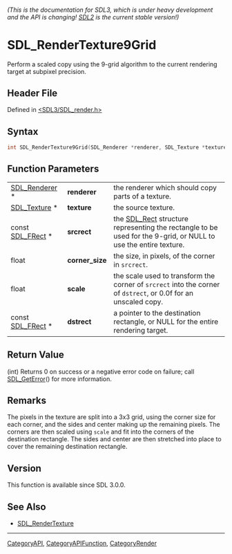 ###### (This is the documentation for SDL3, which is under heavy development and the API is changing! [SDL2](https://wiki.libsdl.org/SDL2/) is the current stable version!)
# SDL_RenderTexture9Grid

Perform a scaled copy using the 9-grid algorithm to the current rendering target at subpixel precision.

## Header File

Defined in [<SDL3/SDL_render.h>](https://github.com/libsdl-org/SDL/blob/main/include/SDL3/SDL_render.h)

## Syntax

```c
int SDL_RenderTexture9Grid(SDL_Renderer *renderer, SDL_Texture *texture, const SDL_FRect *srcrect, float corner_size, float scale, const SDL_FRect *dstrect);
```

## Function Parameters

|                                |                 |                                                                                                                             |
| ------------------------------ | --------------- | --------------------------------------------------------------------------------------------------------------------------- |
| [SDL_Renderer](SDL_Renderer) * | **renderer**    | the renderer which should copy parts of a texture.                                                                          |
| [SDL_Texture](SDL_Texture) *   | **texture**     | the source texture.                                                                                                         |
| const [SDL_FRect](SDL_FRect) * | **srcrect**     | the [SDL_Rect](SDL_Rect) structure representing the rectangle to be used for the 9-grid, or NULL to use the entire texture. |
| float                          | **corner_size** | the size, in pixels, of the corner in `srcrect`.                                                                            |
| float                          | **scale**       | the scale used to transform the corner of `srcrect` into the corner of `dstrect`, or 0.0f for an unscaled copy.             |
| const [SDL_FRect](SDL_FRect) * | **dstrect**     | a pointer to the destination rectangle, or NULL for the entire rendering target.                                            |

## Return Value

(int) Returns 0 on success or a negative error code on failure; call
[SDL_GetError](SDL_GetError)() for more information.

## Remarks

The pixels in the texture are split into a 3x3 grid, using the corner size
for each corner, and the sides and center making up the remaining pixels.
The corners are then scaled using `scale` and fit into the corners of the
destination rectangle. The sides and center are then stretched into place
to cover the remaining destination rectangle.

## Version

This function is available since SDL 3.0.0.

## See Also

- [SDL_RenderTexture](SDL_RenderTexture)

----
[CategoryAPI](CategoryAPI), [CategoryAPIFunction](CategoryAPIFunction), [CategoryRender](CategoryRender)

